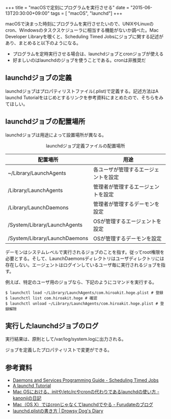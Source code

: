 +++
title = "macOSで定刻にプログラムを実行させる"
date = "2015-06-13T20:30:00+09:00"
tags = [ "macOS", "launchd"]
+++

macOSで決まった時刻にプログラムを実行させたいので、UNIXやLinuxのcron、Windowsのタスクスケジューラに相当する機能がないか調べた。Mac Developer Libraryを覗くと、Scheduling Timed Jobsにジョブに関する記述があり、まとめると以下のようになる。

- プログラムを定時実行させる場合は、launchdジョブとcronジョブが使える
- 好ましいのはlaunchdのジョブを使うことである。cronは非推奨だ

## launchdジョブの定義

launchdジョブはプロパティリストファイル(.plist)で定義する。記述方法はA launchd Tutorialをはじめとするリンクを参考資料にまとめたので、そちらをみてほしい。

## launchdジョブの配置場所

launchdジョブは用途によって設置場所が異なる。

<p style="text-align:center;">launchdジョブ定義ファイルの配置場所</p>

配置場所                      | 用途
-------------                 | -------------
~/Library/LaunchAgents        | 各ユーザが管理するエージェントを設定
/Library/LaunchAgents	      | 管理者が管理するエージェントを設定
/Library/LaunchDaemons	      | 管理者が管理するデーモンを設定
/System/Library/LaunchAgents  | OSが管理するエージェントを設定
/System/Library/LaunchDaemons | OSが管理するデーモンを設定

デーモンはシステムレベルで実行されるジョブのことを指す。従ってroot権限を必要とする。そして、LaunchDaemonsディレクトリはユーザディレクトリには存在しない。エージェントはログインしているユーザ毎に実行されるジョブを指す。

例えば、特定のユーザ用のジョブなら、下記のようにコマンドを実行する。

<pre><code class="language-bash">$ launchctl load ~/Library/LaunchAgents/com.hiroakit.hoge.plist # 登録
$ launchctl list com.hiroakit.hoge # 確認
$ launchctl unload ~/Library/LaunchAgents/com.hiroakit.hoge.plist # 登録解除
</code></pre>  

## 実行したlaunchdジョブのログ

実行結果は、原則として/var/log/system.logに出力される。

ジョブを定義したプロパティリストで変更ができる。

## 参考資料

- [Daemons and Services Programming Guide - Scheduling Timed Jobs](https://developer.apple.com/library/mac/documentation/MacOSX/Conceptual/BPSystemStartup/Chapters/ScheduledJobs.html)
- [A launchd Tutorial](http://launchd.info/)
- [Mac OSにおける、initや/etc/rcやcronの代わりであるlaunchdの使い方 - kanonjiの日記](http://d.hatena.ne.jp/kanonji/20100621/1277075926)
- [Mac（OS X）ではcronじゃなくてlaunchdでやる - Furudateのブログ](http://furudate.hatenablog.com/entry/2014/11/09/155017)
- [launchd.plistの書き方 | Drowsy Dog's Diary](http://ka-zoo.net/2013/04/launchd-plist/)
